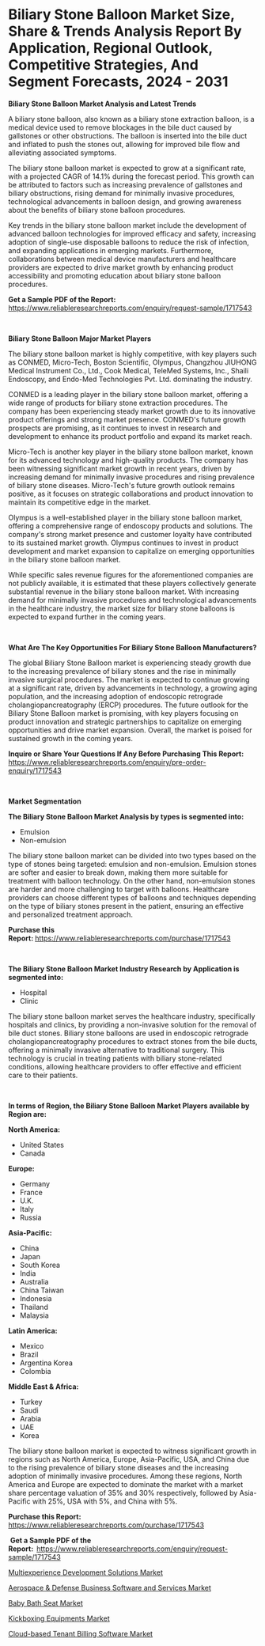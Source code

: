<p><h1>Biliary Stone Balloon Market Size, Share & Trends Analysis Report By Application, Regional Outlook, Competitive Strategies, And Segment Forecasts, 2024 - 2031</h1></p><p><strong>Biliary Stone Balloon Market Analysis and Latest Trends</strong></p>
<p><p>A biliary stone balloon, also known as a biliary stone extraction balloon, is a medical device used to remove blockages in the bile duct caused by gallstones or other obstructions. The balloon is inserted into the bile duct and inflated to push the stones out, allowing for improved bile flow and alleviating associated symptoms.</p><p>The biliary stone balloon market is expected to grow at a significant rate, with a projected CAGR of 14.1% during the forecast period. This growth can be attributed to factors such as increasing prevalence of gallstones and biliary obstructions, rising demand for minimally invasive procedures, technological advancements in balloon design, and growing awareness about the benefits of biliary stone balloon procedures.</p><p>Key trends in the biliary stone balloon market include the development of advanced balloon technologies for improved efficacy and safety, increasing adoption of single-use disposable balloons to reduce the risk of infection, and expanding applications in emerging markets. Furthermore, collaborations between medical device manufacturers and healthcare providers are expected to drive market growth by enhancing product accessibility and promoting education about biliary stone balloon procedures.</p></p>
<p><strong>Get a Sample PDF of the Report:&nbsp;</strong> <a href="https://www.reliableresearchreports.com/enquiry/request-sample/1717543">https://www.reliableresearchreports.com/enquiry/request-sample/1717543</a></p>
<p>&nbsp;</p>
<p><strong>Biliary Stone Balloon Major Market Players</strong></p>
<p><p>The biliary stone balloon market is highly competitive, with key players such as CONMED, Micro-Tech, Boston Scientific, Olympus, Changzhou JIUHONG Medical Instrument Co., Ltd., Cook Medical, TeleMed Systems, Inc., Shaili Endoscopy, and Endo-Med Technologies Pvt. Ltd. dominating the industry.</p><p>CONMED is a leading player in the biliary stone balloon market, offering a wide range of products for biliary stone extraction procedures. The company has been experiencing steady market growth due to its innovative product offerings and strong market presence. CONMED's future growth prospects are promising, as it continues to invest in research and development to enhance its product portfolio and expand its market reach.</p><p>Micro-Tech is another key player in the biliary stone balloon market, known for its advanced technology and high-quality products. The company has been witnessing significant market growth in recent years, driven by increasing demand for minimally invasive procedures and rising prevalence of biliary stone diseases. Micro-Tech's future growth outlook remains positive, as it focuses on strategic collaborations and product innovation to maintain its competitive edge in the market.</p><p>Olympus is a well-established player in the biliary stone balloon market, offering a comprehensive range of endoscopy products and solutions. The company's strong market presence and customer loyalty have contributed to its sustained market growth. Olympus continues to invest in product development and market expansion to capitalize on emerging opportunities in the biliary stone balloon market.</p><p>While specific sales revenue figures for the aforementioned companies are not publicly available, it is estimated that these players collectively generate substantial revenue in the biliary stone balloon market. With increasing demand for minimally invasive procedures and technological advancements in the healthcare industry, the market size for biliary stone balloons is expected to expand further in the coming years.</p></p>
<p>&nbsp;</p>
<p><strong>What Are The Key Opportunities For Biliary Stone Balloon Manufacturers?</strong></p>
<p><p>The global Biliary Stone Balloon market is experiencing steady growth due to the increasing prevalence of biliary stones and the rise in minimally invasive surgical procedures. The market is expected to continue growing at a significant rate, driven by advancements in technology, a growing aging population, and the increasing adoption of endoscopic retrograde cholangiopancreatography (ERCP) procedures. The future outlook for the Biliary Stone Balloon market is promising, with key players focusing on product innovation and strategic partnerships to capitalize on emerging opportunities and drive market expansion. Overall, the market is poised for sustained growth in the coming years.</p></p>
<p><strong>Inquire or Share Your Questions If Any Before Purchasing This Report:</strong> <a href="https://www.reliableresearchreports.com/enquiry/pre-order-enquiry/1717543">https://www.reliableresearchreports.com/enquiry/pre-order-enquiry/1717543</a></p>
<p>&nbsp;</p>
<p><strong>Market Segmentation</strong></p>
<p><strong>The Biliary Stone Balloon Market Analysis by types is segmented into:</strong></p>
<p><ul><li>Emulsion</li><li>Non-emulsion</li></ul></p>
<p><p>The biliary stone balloon market can be divided into two types based on the type of stones being targeted: emulsion and non-emulsion. Emulsion stones are softer and easier to break down, making them more suitable for treatment with balloon technology. On the other hand, non-emulsion stones are harder and more challenging to target with balloons. Healthcare providers can choose different types of balloons and techniques depending on the type of biliary stones present in the patient, ensuring an effective and personalized treatment approach.</p></p>
<p><strong>Purchase this Report:&nbsp;</strong><a href="https://www.reliableresearchreports.com/purchase/1717543">https://www.reliableresearchreports.com/purchase/1717543</a></p>
<p>&nbsp;</p>
<p><strong>The Biliary Stone Balloon Market Industry Research by Application is segmented into:</strong></p>
<p><ul><li>Hospital</li><li>Clinic</li></ul></p>
<p><p>The biliary stone balloon market serves the healthcare industry, specifically hospitals and clinics, by providing a non-invasive solution for the removal of bile duct stones. Biliary stone balloons are used in endoscopic retrograde cholangiopancreatography procedures to extract stones from the bile ducts, offering a minimally invasive alternative to traditional surgery. This technology is crucial in treating patients with biliary stone-related conditions, allowing healthcare providers to offer effective and efficient care to their patients.</p></p>
<p>&nbsp;</p>
<p><strong>In terms of Region, the Biliary Stone Balloon Market Players available by Region are:</strong></p>
<p>
    <p> <strong> North America: </strong>
        <ul>
            <li>United States</li>
            <li>Canada</li>
        </ul>
        </p> 
    <p> <strong> Europe: </strong>
        <ul>
            <li>Germany</li>
            <li>France</li>
            <li>U.K.</li>
            <li>Italy</li>
            <li>Russia</li>
        </ul>
        </p> 
    <p> <strong> Asia-Pacific: </strong>
        <ul>
            <li>China</li>
            <li>Japan</li>
            <li>South Korea</li>
            <li>India</li>
            <li>Australia</li>
            <li>China Taiwan</li>
            <li>Indonesia</li>
            <li>Thailand</li>
            <li>Malaysia</li>
        </ul>
        </p> 
    <p> <strong> Latin America: </strong>
        <ul>
            <li>Mexico</li>
            <li>Brazil</li>
            <li>Argentina Korea</li>
            <li>Colombia</li>
        </ul>
        </p> 
    <p> <strong> Middle East & Africa: </strong>
        <ul>
            <li>Turkey</li>
            <li>Saudi</li>
            <li>Arabia</li>
            <li>UAE</li>
            <li>Korea</li>
        </ul>
    </p>
    </p>
<p><p>The biliary stone balloon market is expected to witness significant growth in regions such as North America, Europe, Asia-Pacific, USA, and China due to the rising prevalence of biliary stone diseases and the increasing adoption of minimally invasive procedures. Among these regions, North America and Europe are expected to dominate the market with a market share percentage valuation of 35% and 30% respectively, followed by Asia-Pacific with 25%, USA with 5%, and China with 5%.</p></p>
<p><strong>Purchase this Report: </strong><a href="https://www.reliableresearchreports.com/purchase/1717543">https://www.reliableresearchreports.com/purchase/1717543</a></p>
<p>&nbsp;<strong>Get a Sample PDF of the Report:&nbsp;&nbsp;</strong><a href="https://www.reliableresearchreports.com/enquiry/request-sample/1717543">https://www.reliableresearchreports.com/enquiry/request-sample/1717543</a></p>
<p><strong></strong></p>
<p><p><a href="https://medium.com/@effiemills56867/multiexperience-development-solutions-market-research-report-its-history-and-forecast-2024-to-2031-ec4fe9afc484">Multiexperience Development Solutions Market</a></p><p><a href="https://medium.com/@effiemills56867/aerospace-amp-defense-business-software-and-services-market-research-report-its-history-and-84b6f5f3b8e7">Aerospace & Defense Business Software and Services Market</a></p><p><a href="https://github.com/jj19131/Market-Research-Report-List-1/blob/main/baby-bath-seat-market.md">Baby Bath Seat Market</a></p><p><a href="https://github.com/sougarounis/Market-Research-Report-List-2/blob/main/kickboxing-equipments-market.md">Kickboxing Equipments Market</a></p><p><a href="https://medium.com/@effiemills56867/cloud-based-tenant-billing-software-market-the-key-to-successful-business-strategy-forecast-till-3f64d7f790c3">Cloud-based Tenant Billing Software Market</a></p></p>
